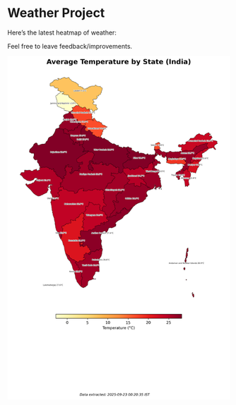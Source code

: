 # Weather Project

Here’s the latest heatmap of weather:

Feel free to leave feedback/improvements.

![India Heatmap](docs/assets/india_heatmap.png?v=D19A7D)
